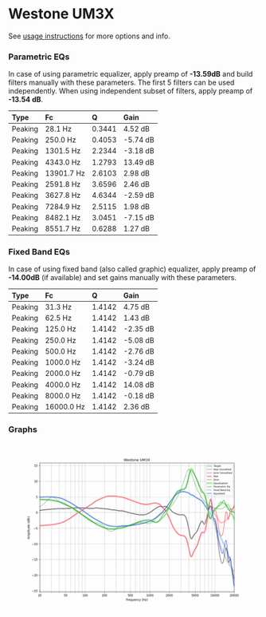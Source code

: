 # Westone UM3X
See [usage instructions](https://github.com/jaakkopasanen/AutoEq#usage) for more options and info.

### Parametric EQs
In case of using parametric equalizer, apply preamp of **-13.59dB** and build filters manually
with these parameters. The first 5 filters can be used independently.
When using independent subset of filters, apply preamp of **-13.54 dB**.

| Type    | Fc         |      Q | Gain     |
|:--------|:-----------|:-------|:---------|
| Peaking | 28.1 Hz    | 0.3441 | 4.52 dB  |
| Peaking | 250.0 Hz   | 0.4053 | -5.74 dB |
| Peaking | 1301.5 Hz  | 2.2344 | -3.18 dB |
| Peaking | 4343.0 Hz  | 1.2793 | 13.49 dB |
| Peaking | 13901.7 Hz | 2.6103 | 2.98 dB  |
| Peaking | 2591.8 Hz  | 3.6596 | 2.46 dB  |
| Peaking | 3627.8 Hz  | 4.6344 | -2.59 dB |
| Peaking | 7284.9 Hz  | 2.5115 | 1.98 dB  |
| Peaking | 8482.1 Hz  | 3.0451 | -7.15 dB |
| Peaking | 8551.7 Hz  | 0.6288 | 1.27 dB  |

### Fixed Band EQs
In case of using fixed band (also called graphic) equalizer, apply preamp of **-14.00dB**
(if available) and set gains manually with these parameters.

| Type    | Fc         |      Q | Gain     |
|:--------|:-----------|:-------|:---------|
| Peaking | 31.3 Hz    | 1.4142 | 4.75 dB  |
| Peaking | 62.5 Hz    | 1.4142 | 1.43 dB  |
| Peaking | 125.0 Hz   | 1.4142 | -2.35 dB |
| Peaking | 250.0 Hz   | 1.4142 | -5.08 dB |
| Peaking | 500.0 Hz   | 1.4142 | -2.76 dB |
| Peaking | 1000.0 Hz  | 1.4142 | -3.24 dB |
| Peaking | 2000.0 Hz  | 1.4142 | -0.79 dB |
| Peaking | 4000.0 Hz  | 1.4142 | 14.08 dB |
| Peaking | 8000.0 Hz  | 1.4142 | -0.18 dB |
| Peaking | 16000.0 Hz | 1.4142 | 2.36 dB  |

### Graphs
![](./Westone%20UM3X.png)